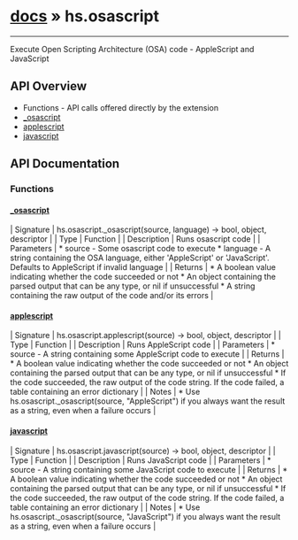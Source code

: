 # [docs](index.md) » hs.osascript
---

Execute Open Scripting Architecture (OSA) code - AppleScript and JavaScript


## API Overview
* Functions - API calls offered directly by the extension
* [_osascript](#_osascript)
* [applescript](#applescript)
* [javascript](#javascript)

## API Documentation

### Functions

#### [_osascript](#_osascript)
| Signature   | hs.osascript._osascript(source, language) -> bool, object, descriptor  |
| Type        | Function |
| Description | Runs osascript code |
| Parameters |  * source - Some osascript code to execute * language - A string containing the OSA language, either 'AppleScript' or 'JavaScript'. Defaults to AppleScript if invalid language | | Returns |  * A boolean value indicating whether the code succeeded or not * An object containing the parsed output that can be any type, or nil if unsuccessful * A string containing the raw output of the code and/or its errors | 
#### [applescript](#applescript)
| Signature   | hs.osascript.applescript(source) -> bool, object, descriptor  |
| Type        | Function |
| Description | Runs AppleScript code |
| Parameters |  * source - A string containing some AppleScript code to execute | | Returns |  * A boolean value indicating whether the code succeeded or not * An object containing the parsed output that can be any type, or nil if unsuccessful * If the code succeeded, the raw output of the code string. If the code failed, a table containing an error dictionary | | Notes |  * Use hs.osascript._osascript(source, "AppleScript") if you always want the result as a string, even when a failure occurs | 
#### [javascript](#javascript)
| Signature   | hs.osascript.javascript(source) -> bool, object, descriptor  |
| Type        | Function |
| Description | Runs JavaScript code |
| Parameters |  * source - A string containing some JavaScript code to execute | | Returns |  * A boolean value indicating whether the code succeeded or not * An object containing the parsed output that can be any type, or nil if unsuccessful * If the code succeeded, the raw output of the code string. If the code failed, a table containing an error dictionary | | Notes |  * Use hs.osascript._osascript(source, "JavaScript") if you always want the result as a string, even when a failure occurs | 